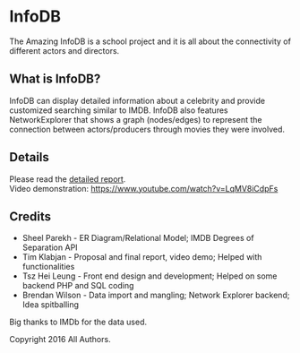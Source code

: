 # InfoDB
The Amazing InfoDB is a school project and it is all about the connectivity of different actors and directors.

## What is InfoDB?
InfoDB can display detailed information about a celebrity and provide customized searching similar to IMDB. InfoDB also features NetworkExplorer that shows a graph (nodes/edges) to represent the connection between actors/producers through movies they were involved.

## Details
Please read the [detailed report](/Project%20Report.pdf).  
Video demonstration: https://www.youtube.com/watch?v=LqMV8iCdpFs

## Credits
- Sheel Parekh - ER Diagram/Relational Model; IMDB Degrees of Separation API
- Tim Klabjan - Proposal and final report, video demo; Helped with functionalities
- Tsz Hei Leung - Front end design and development; Helped on some backend PHP and SQL coding
- Brendan Wilson - Data import and mangling; Network Explorer backend; Idea spitballing

Big thanks to IMDb for the data used.

Copyright 2016 All Authors.
